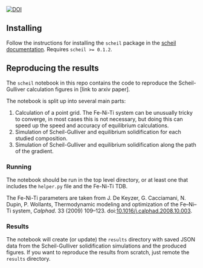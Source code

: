 [![DOI](https://zenodo.org/badge/237029581.svg)](https://zenodo.org/badge/latestdoi/237029581)

## Installing

Follow the instructions for installing the `scheil` package in the [scheil documentation](http://scheil.readthedocs.io). Requires `scheil >= 0.1.2`.

## Reproducing the results

The `scheil` notebook in this repo contains the code to reproduce the Scheil-Gulliver calculation figures in [link to arxiv paper].

The notebook is split up into several main parts:

1. Calculation of a point grid. The Fe-Ni-Ti system can be unusually tricky to converge, in most cases this is not necessary, but doing this can speed up the speed and accuracy of equilibrium calculations.
2. Simulation of Scheil-Gulliver and equilibrium solidification for each studied composition.
3. Simulation of Scheil-Gulliver and equilibrium solidification along the path of the gradient.

### Running
The notebook should be run in the top level directory, or at least one that includes the `helper.py` file and the Fe-Ni-Ti TDB.

The Fe-Ni-Ti parameters are taken from J. De Keyzer, G. Cacciamani, N. Dupin, P. Wollants, Thermodynamic modeling and optimization of the Fe–Ni–Ti system, *Calphad*. 33 (2009) 109–123. doi:[10.1016/j.calphad.2008.10.003](https://10.1016/j.calphad.2008.10.003).

### Results
The notebook will create (or update) the `results` directory with saved JSON data from the Scheil-Gulliver solidification simulations and the produced figures.
If you want to reproduce the results from scratch, just remote the `results` directory.

